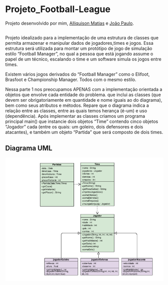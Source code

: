 # Projeto_Football-League

Projeto desenvolvido por mim, [Alliquison Matias](https://github.com/Ally-Matias) e [João Paulo](https://github.com/joaopaulonr).
##

Projeto idealizado para a implementação de uma estrutura de classes que permita armazenar e manipular dados de jogadores,times e jogos. Essa estrutura será utilizada para montar um protótipo de jogo de simulação estilo
“Football Manager”, no qual a pessoa que está jogando assume o papel de um técnico, escalando o time e um software simula os jogos entre times.

Existem vários jogos derivados do “Football Manager” como o Elifoot, Brasfoot e Championship Manager. Todos com o mesmo estilo.

Nessa parte 1 nos preocupamos APENAS com a implementação orientada a objetos que envolve cada entidade do problema. que inclui as classes (que devem ser obrigatoriamente em quantidade e nome iguais ao do diagrama), bem como seus atributos e métodos. Repare que o diagrama indica a relação entre as classes, entre as quais temos herança (é-um) e uso (dependência).
Após implementar as classes criamos um programa principal main() que instancie dois objetos “Time” contendo cinco objetos “Jogador” cada (entre os quais: um goleiro, dois defensores e dois atacantes), e também um objeto “Partida” que será composto de dois times.

##

## Diagrama UML

![](UML_projeto.png)
